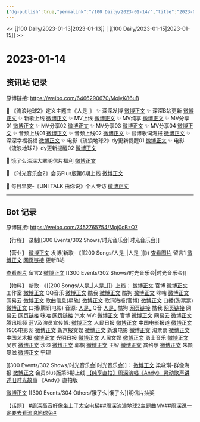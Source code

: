 ```yaml
---
{"dg-publish":true,"permalink":"/100 Daily/2023-01-14/","title":"2023-01-14","created":"2023-01-16T16:01:25.000+08:00","updated":"2023-04-11T14:46:32.476+08:00"}
---
```



<< [[100 Daily/2023-01-13\|2023-01-13]] | [[100 Daily/2023-01-15\|2023-01-15]] >>

# 2023-01-14

## 资讯站 记录

原博链接: https://weibo.com/6466290670/MojyK86uB

💫 《流浪地球2》定义主题曲《人是_》
✨ 深深发博 [微博正文](https://m.weibo.cn/6466290670/4857741925421948)
✨ 深深B站更新 [微博正文](https://m.weibo.cn/6466290670/4857746073061125)
✨ 新歌上线 [微博正文](https://m.weibo.cn/6466290670/4857786955206314)
✨ MV上线 [微博正文](https://m.weibo.cn/6466290670/4857737198178386)
✨ MV纯享 [微博正文](https://m.weibo.cn/6466290670/4857793653771451)
✨ MV分享01 [微博正文](https://m.weibo.cn/6466290670/4857765841342588)
✨ MV分享02 [微博正文](https://m.weibo.cn/6466290670/4857760422565526)
✨ MV分享03 [微博正文](https://m.weibo.cn/6466290670/4857759877302668)
✨ MV分享04 [微博正文](https://m.weibo.cn/6466290670/4857742579993541)
✨ 音频上线01 [微博正文](https://m.weibo.cn/6466290670/4857782484863006)
✨ 音频上线02 [微博正文](https://m.weibo.cn/6466290670/4857789899607404)
✨ 官博歌词海报 [微博正文](https://m.weibo.cn/6466290670/4857747051121004)
✨ 深深幸福祝福 [微博正文](https://m.weibo.cn/6466290670/4857879427023508)
✨ 电影《流浪地球2》dy更新提醒01 [微博正文](https://m.weibo.cn/6466290670/4857879725869447)
✨ 电影《流浪地球2》dy更新提醒02 [微博正文](https://m.weibo.cn/6466290670/4857761353435133)

💫 饿了么深深大寒明信片福利 [微博正文](https://m.weibo.cn/6466290670/4857734803490641)

💫 《时光音乐会2》会员Plus版第6期上线 [微博正文](https://m.weibo.cn/6466290670/4857798724685696)

💫 每日早安-《UNI TALK 由你说》个人专访 [微博正文](https://m.weibo.cn/6466290670/4857734279990672)

---
## Bot 记录

原博链接: https://weibo.com/7452765754/Moj0cBzO7

【行程】
录制[[300 Events/302 Shows/时光音乐会\|时光音乐会]]

【营业】
[微博正文](https://m.weibo.cn/1736988591/4857739652368085) 发博(新歌-《[[200 Songs/人是_\|人是_]]》)
[查看图片](https://wx4.sinaimg.cn/large/0088n2Pggy1ha3i4aozjjj30yi06rq3b.jpg) 留言1 [微博正文](https://m.weibo.cn/1736988591/4857542364367633)
[网页链接](https://weibo.cn/sinaurl?u=https%3A%2F%2Fm.bilibili.com%2Fvideo%2FBV1bY41197mq) 更新B站

[查看图片](https://wx3.sinaimg.cn/large/0088n2Pggy1ha3i44akdfj30yi078t96.jpg) 留言2 [微博正文](https://m.weibo.cn/1686326292/4857757721961971) [[300 Events/302 Shows/时光音乐会\|时光音乐会]]

【物料】
新歌-《[[200 Songs/人是_\|人是_]]》上线：
[微博正文](https://m.weibo.cn/6436669966/4857786343360058) 官博
[微博正文](https://m.weibo.cn/7478855230/4857781578634241) 工作室
[微博正文](https://m.weibo.cn/2169129705/4857781402731349) QQ音乐
[微博正文](https://m.weibo.cn/1738434147/4857781406663274) 酷我
[微博正文](https://m.weibo.cn/1665103091/4857783751805037) 酷狗
[微博正文](https://m.weibo.cn/1867028705/4857781905526563) 咪咕
[微博正文](https://m.weibo.cn/1721030997/4857781398543076) 网易云
[微博正文](https://m.weibo.cn/6466290670/4857786955206314) 歌曲信息(星轨)
[微博正文](https://m.weibo.cn/6436669966/4857744216294962) 歌词海报(官博)
[微博正文](https://m.weibo.cn/2095820504/4857870895553419) 口播(淘票票)
[微博正文](https://m.weibo.cn/3861674840/4857883983086961) 口播(腾讯电影)
音源:
[人是_](https://weibo.cn/sinaurl?u=https%3A%2F%2Fi.y.qq.com%2Fv8%2Fplaysong.html%3Fsongid%3D391610675%26source%3Dyqq%26ADTAG%3Dhz_wb_sf%26channelId%3D10081987) Q音
[人是_](https://weibo.cn/sinaurl?u=https%3A%2F%2Ft4.kugou.com%2Fsong.html%3Fid%3D6NTjr27B7V3) 酷狗
[网页链接](https://weibo.cn/sinaurl?u=http%3A%2F%2Fm.kuwo.cn%2Fnewh5app%2Fplay_detail%2F258376427) 酷我
[网页链接](https://weibo.cn/sinaurl?u=https%3A%2F%2Fmusic.163.com%2F%23%2Fsong%3Fid%3D2014291207) 网易云
[网页链接](https://weibo.cn/sinaurl?u=https%3A%2F%2Fh5.nf.migu.cn%2Fapp%2Fv4%2Fp%2Fshare%2Fsong%2Findex.html%3Fid%3D600919000008814133) 咪咕
[网页链接](https://weibo.cn/sinaurl?u=https%3A%2F%2Fmusic.douyin.com%2Fqishui%2Fshare%2Ftrack%3Ftrack_id%3D7188060815067449345%26hybrid_sdk_version%3Dbullet%26auto_play_bgm%3D1%26share_platform%3Dweibo) 汽水
MV:
[微博正文](https://m.weibo.cn/6436669966/4857736103201256) 官博
[微博正文](https://m.weibo.cn/1721030997/4857737044034965) 网易云
[微博正文](https://m.weibo.cn/2591595652/4857772875187896) 腾讯视频
蓝V及演员宣传博:
[微博正文](https://m.weibo.cn/2803301701/4857739774528919) 人民日报
[微博正文](https://m.weibo.cn/1261788454/4857750268154182) 中国电影报道
[微博正文](https://m.weibo.cn/1635270132/4857743615199703) 1905电影网
[微博正文](https://m.weibo.cn/1985593262/4857747310380386) 新京报文娱
[微博正文](https://m.weibo.cn/1623886424/4857736100317741) 新浪电影
[微博正文](https://m.weibo.cn/2095820504/4857738800663598) 淘票票
[微博正文](https://m.weibo.cn/1943724947/4857769591575916) 中国艺术报
[微博正文](https://m.weibo.cn/1402977920/4857761629998892) 光明日报
[微博正文](https://m.weibo.cn/7362512027/4857778050702270) 人民文娱
[微博正文](https://m.weibo.cn/7769493497/4857737736095745) 勇士音乐
[微博正文](https://m.weibo.cn/1863847262/4857773601065076) 吴京
[微博正文](https://m.weibo.cn/1256857734/4857763378762387) 沙溢
[微博正文](https://m.weibo.cn/1229641152/4857745293447757) 郭帆
[微博正文](https://m.weibo.cn/1632538541/4857746401003313) 王智
[微博正文](https://m.weibo.cn/1654486975/4857748821642538) 龚格尔
[微博正文](https://m.weibo.cn/1785256865/4857747671090796) 朱颜曼滋
[微博正文](https://m.weibo.cn/1948110002/4857797119056036) 宁理

[[300 Events/302 Shows/时光音乐会\|时光音乐会]]：
[微博正文](https://m.weibo.cn/1686326292/4857757721961971) 梁咏琪-群像海报
[微博正文](https://m.weibo.cn/7703778879/4857795965359750) 会员plus版第6期上线
[【纯享直拍】周深演唱《Andy》 灵动歌声讲述旧时光故事](https://weibo.cn/sinaurl?u=https%3A%2F%2Fm.mgtv.com%2Fb%2F501604%2F18106125.html%3Ft%3Dvideoshare%26tc%3DjXKKosRPSAN7%26dc%3DCF5AC879-AB00-4954-AA96-C534B0F668C6%26f%3Dwb%26to%3Dweibo) ​​​《Andy》直拍版

[微博正文](https://m.weibo.cn/7756461320/4857638201066341) [[300 Events/304 Others/饿了么\|饿了么]]明信片抽奖

【话题】
[#周深高音好像坐上了太空电梯#](https://s.weibo.com/weibo?q=%23%E5%91%A8%E6%B7%B1%E9%AB%98%E9%9F%B3%E5%A5%BD%E5%83%8F%E5%9D%90%E4%B8%8A%E4%BA%86%E5%A4%AA%E7%A9%BA%E7%94%B5%E6%A2%AF%23)[#周深流浪地球2主题曲MV#](https://s.weibo.com/weibo?q=%23%E5%91%A8%E6%B7%B1%E6%B5%81%E6%B5%AA%E5%9C%B0%E7%90%832%E4%B8%BB%E9%A2%98%E6%9B%B2MV%23)[#周深说一定要去看流浪地球兔#](https://s.weibo.com/weibo?q=%23%E5%91%A8%E6%B7%B1%E8%AF%B4%E4%B8%80%E5%AE%9A%E8%A6%81%E5%8E%BB%E7%9C%8B%E6%B5%81%E6%B5%AA%E5%9C%B0%E7%90%83%E5%85%94%23)
